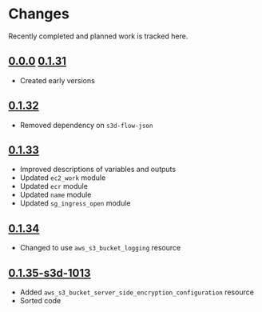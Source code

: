 # Changes
Recently completed and planned work is tracked here.

## [0.0.0](.) [0.1.31](.)
- Created early versions

## [0.1.32](.)
- Removed dependency on `s3d-flow-json`

## [0.1.33](.)
- Improved descriptions of variables and outputs
- Updated `ec2_work` module
- Updated `ecr` module
- Updated `name` module
- Updated `sg_ingress_open` module

## [0.1.34](.)
- Changed to use `aws_s3_bucket_logging` resource

## [0.1.35-s3d-1013](.)
- Added `aws_s3_bucket_server_side_encryption_configuration` resource
- Sorted code
